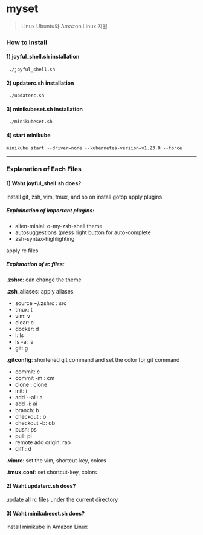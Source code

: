 # myset

> Linux Ubuntu와 Amazon Linux 지원 

### How to Install

#### 1) joyful_shell.sh installation
` ./joyful_shell.sh`

#### 2) updaterc.sh installation
` ./updaterc.sh`

#### 3) minikubeset.sh installation
` ./minikubeset.sh`

#### 4) start minikube
`minikube start --driver=none --kubernetes-version=v1.23.0 --force`

---

### Explanation of Each Files

#### 1) Waht joyful_shell.sh does?

install git, zsh, vim, tmux, and so on
install gotop
apply plugins 

##### Explaination of important plugins:
- alien-minial: o-my-zsh-shell theme
- autosuggestions (press right button for auto-complete
- zsh-syntax-highlighting

apply rc files
##### Explanation of rc files:
**.zshrc**: can change the theme

**.zsh_aliases**: apply aliases 
  - source ~/.zshrc : src
  - tmux: t
  - vim: v
  - clear: c
  - docker: d
  - l: ls
  - ls -a: la
  - git: g

**.gitconfig**: shortened git command and set the color for git command

  - commit: c
  - commit -m :  cm
  - clone : clone
  - init: i
  - add --all: a
  - add -i: ai
  - branch: b
  - checkout : o
  - checkout -b: ob
  - push: ps
  - pull: pl
  - remote add origin: rao
  - diff : d 

**.vimrc**: set the vim, shortcut-key, colors

**.tmux.conf**: set shortcut-key, colors

#### 2) Waht updaterc.sh does?
update all rc files under the current directory

#### 3) Waht minikubeset.sh does?
install minikube in Amazon Linux

